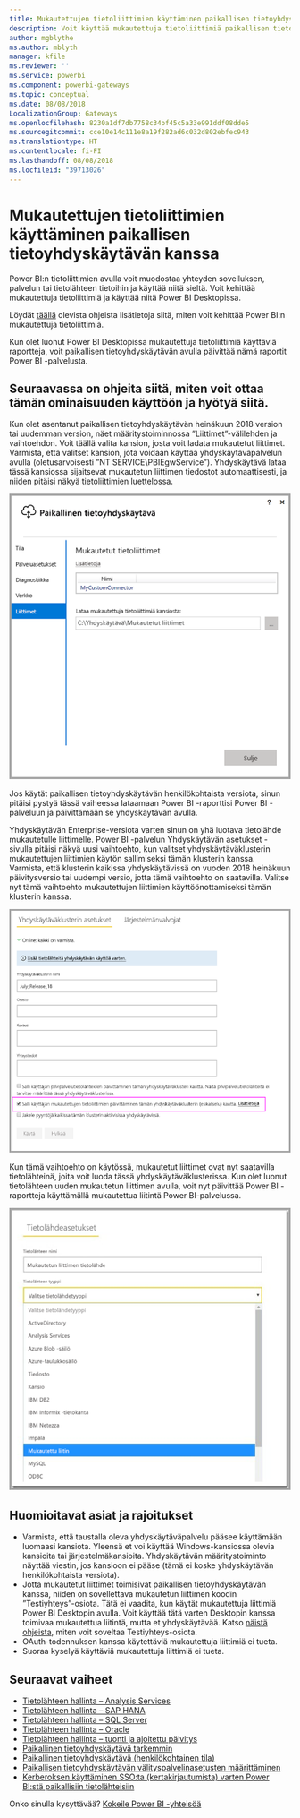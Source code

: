 ```yaml
---
title: Mukautettujen tietoliittimien käyttäminen paikallisen tietoyhdyskäytävän kanssa
description: Voit käyttää mukautettuja tietoliittimiä paikallisen tietoyhdyskäytävän kanssa.
author: mgblythe
ms.author: mblyth
manager: kfile
ms.reviewer: ''
ms.service: powerbi
ms.component: powerbi-gateways
ms.topic: conceptual
ms.date: 08/08/2018
LocalizationGroup: Gateways
ms.openlocfilehash: 8230a1df7db7758c34bf45c5a33e991ddf08dde5
ms.sourcegitcommit: cce10e14c111e8a19f282ad6c032d802ebfec943
ms.translationtype: HT
ms.contentlocale: fi-FI
ms.lasthandoff: 08/08/2018
ms.locfileid: "39713026"
---
```

# <a name="use-custom-data-connectors-with-the-on-premises-data-gateway"></a>Mukautettujen tietoliittimien käyttäminen paikallisen tietoyhdyskäytävän kanssa

Power BI:n tietoliittimien avulla voit muodostaa yhteyden sovelluksen, palvelun tai tietolähteen tietoihin ja käyttää niitä sieltä. Voit kehittää mukautettuja tietoliittimiä ja käyttää niitä Power BI Desktopissa.

Löydät [täällä](http://aka.ms/dataconnectors) olevista ohjeista lisätietoja siitä, miten voit kehittää Power BI:n mukautettuja tietoliittimiä.

Kun olet luonut Power BI Desktopissa mukautettuja tietoliittimiä käyttäviä raportteja, voit paikallisen tietoyhdyskäytävän avulla päivittää nämä raportit Power BI -palvelusta.

## <a name="here-is-a-guide-on-how-to-enable-and-use-this-capability"></a>Seuraavassa on ohjeita siitä, miten voit ottaa tämän ominaisuuden käyttöön ja hyötyä siitä.

Kun olet asentanut paikallisen tietoyhdyskäytävän heinäkuun 2018 version tai uudemman version, näet määritystoiminnossa ”Liittimet”-välilehden ja vaihtoehdon. Voit täällä valita kansion, josta voit ladata mukautetut liittimet. Varmista, että valitset kansion, jota voidaan käyttää yhdyskäytäväpalvelun avulla (oletusarvoisesti ”NT SERVICE\PBIEgwService”). Yhdyskäytävä lataa tässä kansiossa sijaitsevat mukautetun liittimen tiedostot automaattisesti, ja niiden pitäisi näkyä tietoliittimien luettelossa.

![Mukautettu liitin 1](media/service-gateway-custom-connectors/gateway-onprem-customconnector1.png)

Jos käytät paikallisen tietoyhdyskäytävän henkilökohtaista versiota, sinun pitäisi pystyä tässä vaiheessa lataamaan Power BI -raporttisi Power BI -palveluun ja päivittämään se yhdyskäytävän avulla.

Yhdyskäytävän Enterprise-versiota varten sinun on yhä luotava tietolähde mukautetulle liittimelle. Power BI -palvelun Yhdyskäytävän asetukset -sivulla pitäisi näkyä uusi vaihtoehto, kun valitset yhdyskäytäväklusterin mukautettujen liittimien käytön sallimiseksi tämän klusterin kanssa. Varmista, että klusterin kaikissa yhdyskäytävissä on vuoden 2018 heinäkuun päivitysversio tai uudempi versio, jotta tämä vaihtoehto on saatavilla. Valitse nyt tämä vaihtoehto mukautettujen liittimien käyttöönottamiseksi tämän klusterin kanssa.

![Mukautettu liitin 2](media/service-gateway-custom-connectors/gateway-onprem-customconnector2.png)

Kun tämä vaihtoehto on käytössä, mukautetut liittimet ovat nyt saatavilla tietolähteinä, joita voit luoda tässä yhdyskäytäväklusterissa. Kun olet luonut tietolähteen uuden mukautetun liittimen avulla, voit nyt päivittää Power BI -raportteja käyttämällä mukautettua liitintä Power BI-palvelussa.

![Mukautettu liitin 3](media/service-gateway-custom-connectors/gateway-onprem-customconnector3.png)

## <a name="considerations-and-limitations"></a>Huomioitavat asiat ja rajoitukset

* Varmista, että taustalla oleva yhdyskäytäväpalvelu pääsee käyttämään luomaasi kansiota. Yleensä et voi käyttää Windows-kansiossa olevia kansioita tai järjestelmäkansioita. Yhdyskäytävän määritystoiminto näyttää viestin, jos kansioon ei pääse (tämä ei koske yhdyskäytävän henkilökohtaista versiota).
* Jotta mukautetut liittimet toimisivat paikallisen tietoyhdyskäytävän kanssa, niiden on sovellettava mukautetun liittimen koodin ”Testiyhteys”-osiota. Tätä ei vaadita, kun käytät mukautettuja liittimiä Power BI Desktopin avulla. Voit käyttää tätä varten Desktopin kanssa toimivaa mukautettua liitintä, mutta et yhdyskäytävää. Katso [näistä ohjeista](https://github.com/Microsoft/DataConnectors/blob/master/docs/m-extensions.md#implementing-testconnection-for-gateway-support), miten voit soveltaa Testiyhteys-osiota.
* OAuth-todennuksen kanssa käytettäviä mukautettuja liittimiä ei tueta.
* Suoraa kyselyä käyttäviä mukautettuja liittimiä ei tueta.

## <a name="next-steps"></a>Seuraavat vaiheet

* [Tietolähteen hallinta – Analysis Services](service-gateway-enterprise-manage-ssas.md)  
* [Tietolähteen hallinta – SAP HANA](service-gateway-enterprise-manage-sap.md)  
* [Tietolähteen hallinta – SQL Server](service-gateway-enterprise-manage-sql.md)  
* [Tietolähteen hallinta – Oracle](service-gateway-onprem-manage-oracle.md)  
* [Tietolähteen hallinta – tuonti ja ajoitettu päivitys](service-gateway-enterprise-manage-scheduled-refresh.md)  
* [Paikallinen tietoyhdyskäytävä tarkemmin ](service-gateway-onprem-indepth.md)  
* [Paikallinen tietoyhdyskäytävä (henkilökohtainen tila)](service-gateway-personal-mode.md)
* [Paikallisen tietoyhdyskäytävän välityspalvelinasetusten määrittäminen](service-gateway-proxy.md)  
* [Kerberoksen käyttäminen SSO:ta (kertakirjautumista) varten Power BI:stä paikallisiin tietolähteisiin](service-gateway-kerberos-for-sso-pbi-to-on-premises-data.md)  

Onko sinulla kysyttävää? [Kokeile Power BI -yhteisöä](http://community.powerbi.com/)
